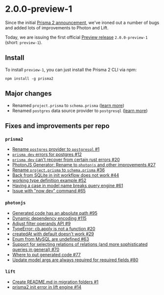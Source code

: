 # 2.0.0-preview-1

Since the initial [Prisma 2 announcement](https://www.prisma.io/blog/announcing-prisma-2-zq1s745db8i5/), we've ironed out a number of bugs and added lots of improvements to Photon and Lift. 

Today, we are issuing the first official [Preview release](./README.md#preview) `2.0.0-preview-1` (short: `preview-1`).

## Install

To install `preview-1`, you can just install the Prisma 2 CLI via npm:

```
npm install -g prisma2
```

## Major changes

- Renamed `project.prisma` to `schema.prisma` ([learn more](https://github.com/prisma/prisma2/issues/36))
- Renamed `postgres` data source provider to `postgresql` ([learn more](https://github.com/prisma/prisma2/issues/1))

## Fixes and improvements per repo

### `prisma2`

- [Rename `postgres` provider to `postgresql` #1](https://github.com/prisma/prisma2/issues/1)
- [`prisma dev` errors for postgres #12](https://github.com/prisma/prisma2/issues/12)
- [`prisma dev` can't recover from certain rust errors #20](https://github.com/prisma/prisma2/issues/20)
- [PhotonJS Generator: Rename to `photonjs` and other improvements #27](https://github.com/prisma/prisma2/issues/27)
- [Rename `project.prisma` to `schema.prisma` #36](https://github.com/prisma/prisma2/issues/36)
- [Back from SQLite in init workflow does not work #44](https://github.com/prisma/prisma2/issues/44)
- [working type definition example #52](https://github.com/prisma/prisma2/issues/5252)
- [Having a case in model name breaks query engine #61](https://github.com/prisma/prisma2/issues/61)
- [Issue with "now dev" command #65](https://github.com/prisma/prisma2/issues/65)

### `photonjs`

- [Generated code has an absolute path #95](https://github.com/prisma/photonjs/issues/95)
- [Dynamic dependency encoding #115](https://github.com/prisma/photonjs/issues/115)
- [Adjust filter operands API #9](https://github.com/prisma/photonjs/issues/9)
- [TypeError: cb.apply is not a function #20](https://github.com/prisma/photonjs/issues/20)
- [createdAt with default doesn't work #29](https://github.com/prisma/photonjs/issues/29)
- [Enum from MySQL are undefined #63](https://github.com/prisma/photonjs/issues/63)
- [Support for selecting relations of relations (and more sophisticated queries in general) #70](https://github.com/prisma/photonjs/issues/70)
- [Where to put generated code #77](https://github.com/prisma/photonjs/issues/77)
- [Update model args are always required for required fields #80](https://github.com/prisma/photonjs/issues/80)

### `lift`

- [Create README.md in migration folders #1](https://github.com/prisma/lift/issues/1)
- [prisma2 init error in lift engine #14](https://github.com/prisma/lift/issues/14)
